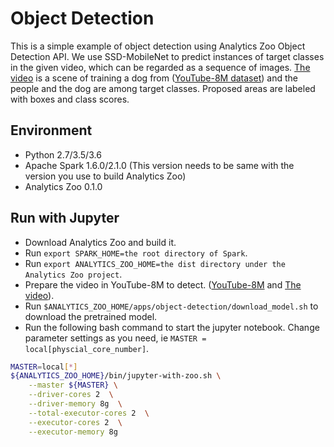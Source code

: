 # Object Detection
This is a simple example of object detection using Analytics Zoo Object Detection API. We use SSD-MobileNet to predict instances of target classes in the given video, which can be regarded as a sequence of images. [The video](https://www.youtube.com/watch?v=akcYAuaP4jw) is a scene of training a dog from ([YouTube-8M dataset](https://research.google.com/youtube8m/)) and the people and the dog are among target classes. Proposed areas are labeled with boxes and class scores.

## Environment
* Python 2.7/3.5/3.6
* Apache Spark 1.6.0/2.1.0 (This version needs to be same with the version you use to build Analytics Zoo)
* Analytics Zoo 0.1.0

## Run with Jupyter
* Download Analytics Zoo and build it.
* Run `export SPARK_HOME=the root directory of Spark`.
* Run `export ANALYTICS_ZOO_HOME=the dist directory under the Analytics Zoo project`.
* Prepare the video in YouTube-8M to detect. ([YouTube-8M](https://research.google.com/youtube8m/) and [The video](https://www.youtube.com/watch?v=akcYAuaP4jw)).
* Run `$ANALYTICS_ZOO_HOME/apps/object-detection/download_model.sh` to download the pretrained model.
* Run the following bash command to start the jupyter notebook. Change parameter settings as you need, ie `MASTER = local[physcial_core_number]`.
```bash
MASTER=local[*]
${ANALYTICS_ZOO_HOME}/bin/jupyter-with-zoo.sh \
    --master ${MASTER} \
    --driver-cores 2  \
    --driver-memory 8g  \
    --total-executor-cores 2  \
    --executor-cores 2  \
    --executor-memory 8g
```